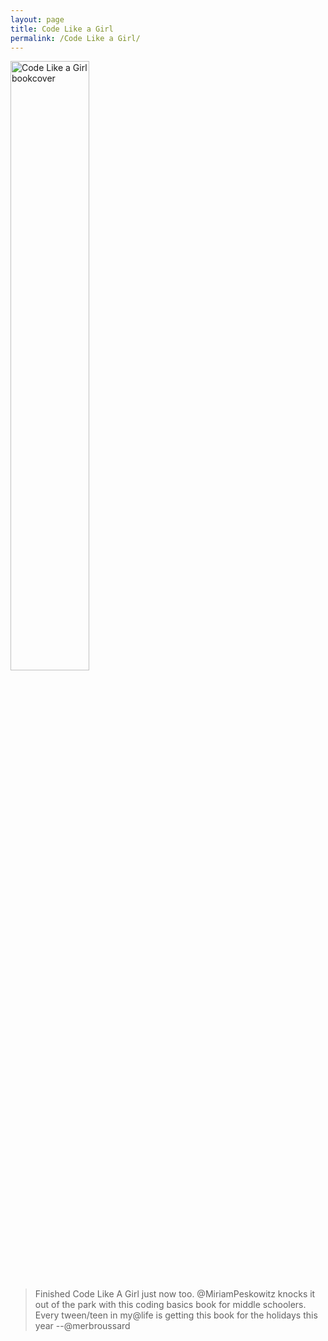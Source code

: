 ```yaml
---
layout: page
title: Code Like a Girl
permalink: /Code Like a Girl/
---
```


<img src="https://res.cloudinary.com/tech-stories/image/upload/v1552341463/Screen_Shot_2019-02-14_at_5.20.54_PM_q3yvs3.png" alt="Code Like a Girl bookcover" width="50%" height="50%">
<!-- 
![Code Like a Girl Cover](https://res.cloudinary.com/tech-stories/image/upload/v1552341463/Screen_Shot_2019-02-14_at_5.20.54_PM_q3yvs3.png)
 -->

<!-- add a gallery of images and description  -->



>Finished Code Like A Girl just now too. @MiriamPeskowitz knocks it out of the park with this coding basics book for middle schoolers. Every tween/teen in my@life is getting this book for the holidays this year --@merbroussard
